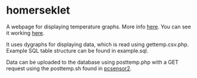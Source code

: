 homerseklet
===========

A webpage for displaying temperature graphs. More info [here](https://github.com/nonoo/homerseklet). You can see it working [here](http://puttony.nonoo.hu/homerseklet).

It uses dygraphs for displaying data, which is read using gettemp.csv.php. Example SQL table structure can be found in example.sql.

Data can be uploaded to the database using posttemp.php with a GET request using the posttemp.sh found in [pcsensor2](https://github.com/nonoo/pcsensor2).
